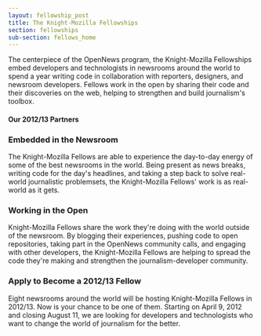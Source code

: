 ```yaml
---
layout: fellowship_post
title: The Knight-Mozilla Fellowships
section: fellowships
sub-section: fellows_home
---
```


<p class="bodybig">The centerpiece of the OpenNews program, the Knight-Mozilla Fellowships embed developers and technologists in newsrooms around the world to spend a year writing code in collaboration with reporters, designers, and newsroom developers. Fellows work in the open by sharing their code and their discoveries on the web, helping to strengthen and build journalism's toolbox.</p>

<div id="partnerbox">
<h4>Our 2012/13 Partners</h4>
<a href="http://www.bbc.co.uk/news/" class="logo-bbc"></a>
<a href="http://www.nytimes.com/" class="logo-nyt"></a>
<a href="http://www.guardian.co.uk/" class="logo-guardian"></a>
<a href="http://www.zeit.de/" class="logo-zeit"></a>
<a href="http://www.nacion.com/" class="logo-nacion"></a>
<a href="http://www.spiegel.de/" class="logo-spiegel"></a>
<a href="http://www.bostonglobe.com/" class="logo-boston"></a>
<a href="http://www.propublica.org/" class="logo-propublica"></a>

</div>

<h3>Embedded in the Newsroom</h3>
<p>The Knight-Mozilla Fellows are able to experience the day-to-day energy of some of the best newsrooms in the world. Being present as news breaks, writing code for the day's headlines, and taking a step back to solve real-world journalistic problemsets, the Knight-Mozilla Fellows' work is as real-world as it gets.

<h3>Working in the Open</h3>
<p>Knight-Mozilla Fellows share the work they're doing with the world outside of the newsroom. By blogging their experiences, pushing code to open repositories, taking part in the OpenNews community calls, and engaging with other developers, the Knight-Mozilla Fellows are helping to spread the code they're making and strengthen the journalism-developer community.

<h3>Apply to Become a 2012/13 Fellow</h3>
<p>Eight newsrooms around the world will be hosting Knight-Mozilla Fellows in 2012/13. Now is your chance to be one of them. Starting on April 9, 2012 and closing August 11, we are looking for developers and technologists who want to change the world of journalism for the better.